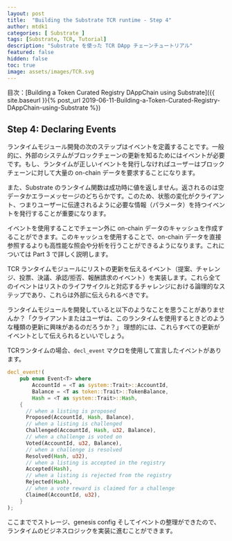 ```yaml
---
layout: post
title:  "Building the Substrate TCR runtime - Step 4"
author: mtdk1
categories: [ Substrate ]
tags: [Substrate, TCR, Tutorial]
description: "Substrate を使った TCR DApp チェーンチュートリアル"
featured: false
hidden: false
toc: true
image: assets/images/TCR.svg
---
```


目次：[Building a Token Curated Registry DAppChain using Substrate]({{ site.baseurl }}{% post_url 2019-06-11-Building-a-Token-Curated-Registry-DAppChain-using-Substrate %})

## Step 4: Declaring Events

ランタイムモジュール開発の次のステップはイベントを定義することです。一般的に、外部のシステムがブロックチェーンの更新を知るためにはイベントが必要です。もし、ランタイムが正しいイベントを発行しなければユーザーはブロックチェーンに対して大量の on-chain データを要求することになります。

また、Substrate のランタイム関数は成功時に値を返しません。返されるのは空データかエラーメッセージのどちらかです。このため、状態の変化がクライアント、つまりユーザーに伝達されるように必要な情報（パラメータ）を持つイベントを発行することが重要になります。

イベントを使用することでチェーン外に on-chain データのキャッシュを作成することができます。このキャッシュを使用することで、on-chain データを直接参照するよりも高性能な照会や分析を行うことができるようになります。これについては Part 3 で詳しく説明します。

TCR ランタイムモジュールにリストの更新を伝えるイベント（提案、チャレンジ、投票、決議、承認/拒否、報酬請求のイベント）を実装します。これら全てのイベントはリストのライフサイクルと対応するチャレンジにおける論理的なステップであり、これらは外部に伝えられるべきです。

ランタイムモジュールを開発していると以下のようなことを思うことがありませんか？「クライアントまたはユーザは、このランタイムを使用するときどのような種類の更新に興味があるのだろうか？」 理想的には、これらすべての更新がイベントとして伝えられるといいでしょう。

TCRランタイムの場合、```decl_event``` マクロを使用して宣言したイベントがあります。

```rust
decl_event!(
    pub enum Event<T> where 
        AccountId = <T as system::Trait>::AccountId, 
        Balance = <T as token::Trait>::TokenBalance, 
        Hash = <T as system::Trait>::Hash,
    {
      // when a listing is proposed
      Proposed(AccountId, Hash, Balance),
      // when a listing is challenged
      Challenged(AccountId, Hash, u32, Balance),
      // when a challenge is voted on
      Voted(AccountId, u32, Balance),
      // when a challenge is resolved
      Resolved(Hash, u32),
      // when a listing is accepted in the registry
      Accepted(Hash),
      // when a listing is rejected from the registry
      Rejected(Hash),
      // when a vote reward is claimed for a challenge
      Claimed(AccountId, u32),
    }
);
```

ここまででストレージ、genesis config そしてイベントの整理ができたので、ランタイムのビジネスロジックを実装に進むことができます。

